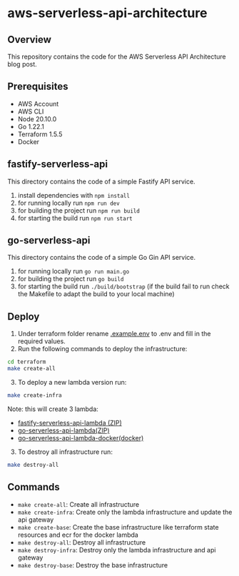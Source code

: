 # aws-serverless-api-architecture

## Overview
This repository contains the code for the AWS Serverless API Architecture blog post. 

## Prerequisites

- AWS Account
- AWS CLI
- Node 20.10.0
- Go 1.22.1
- Terraform 1.5.5
- Docker

## fastify-serverless-api
This directory contains the code of a simple Fastify API service.

1. install dependencies with `npm install`
2. for running locally run `npm run dev`
3. for building the project run `npm run build`
4. for starting the build run `npm run start`

## go-serverless-api
This directory contains the code of a simple Go Gin API service.

1. for running locally run `go run main.go`
2. for building the project run `go build`
3. for starting the build run `./build/bootstrap` (if the build fail to run check the Makefile to adapt the build to your local machine)

## Deploy
1. Under terraform folder rename [.example.env](terraform%2F.example.env) to .env and fill in the required values.
2. Run the following commands to deploy the infrastructure:
```bash
cd terraform
make create-all
```

3. To deploy a new lambda version run:
```bash
make create-infra
```

Note: this will create 3 lambda:
- [fastify-serverless-api-lambda (ZIP)](terraform%2Finfra%2Flambda%2Ffastify-serverless-api-lambda)
- [go-serverless-api-lambda(ZIP)](terraform%2Finfra%2Flambda%2Fgo-serverless-api-lambda)
- [go-serverless-api-lambda-docker(docker)](terraform%2Finfra%2Flambda%2Fgo-serverless-api-lambda-docker)

3. To destroy all infrastructure run:
```bash
make destroy-all
```

## Commands
- `make create-all`: Create all infrastructure
- `make create-infra`: Create only the lambda infrastructure and update the api gateway
- `make create-base`: Create the base infrastructure like terraform state resources and ecr for the docker lambda
- `make destroy-all`: Destroy all infrastructure
- `make destroy-infra`: Destroy only the lambda infrastructure and api gateway
- `make destroy-base`: Destroy the base infrastructure 